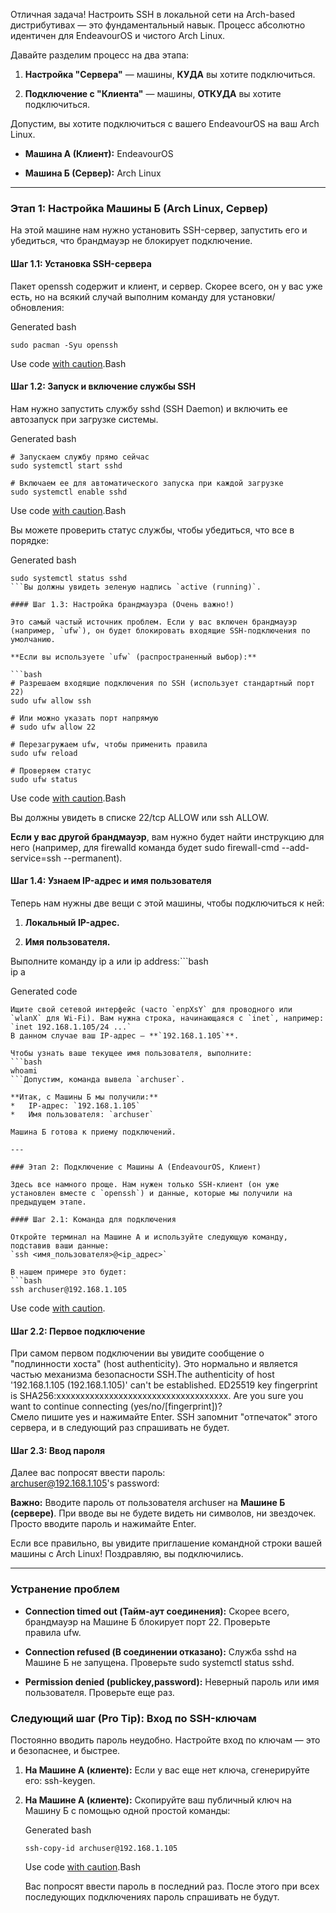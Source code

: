 
Отличная задача! Настроить SSH в локальной сети на Arch-based дистрибутивах — это фундаментальный навык. Процесс абсолютно идентичен для EndeavourOS и чистого Arch Linux.

Давайте разделим процесс на два этапа:

1. **Настройка "Сервера"** — машины, **КУДА** вы хотите подключиться.
    
2. **Подключение с "Клиента"** — машины, **ОТКУДА** вы хотите подключиться.
    

Допустим, вы хотите подключиться с вашего EndeavourOS на ваш Arch Linux.

- **Машина А (Клиент):** EndeavourOS
    
- **Машина Б (Сервер):** Arch Linux
    

---

### Этап 1: Настройка Машины Б (Arch Linux, Сервер)

На этой машине нам нужно установить SSH-сервер, запустить его и убедиться, что брандмауэр не блокирует подключение.

#### Шаг 1.1: Установка SSH-сервера

Пакет openssh содержит и клиент, и сервер. Скорее всего, он у вас уже есть, но на всякий случай выполним команду для установки/обновления:

Generated bash

```
sudo pacman -Syu openssh
```

Use code [with caution](https://support.google.com/legal/answer/13505487).Bash

#### Шаг 1.2: Запуск и включение службы SSH

Нам нужно запустить службу sshd (SSH Daemon) и включить ее автозапуск при загрузке системы.

Generated bash

```
# Запускаем службу прямо сейчас
sudo systemctl start sshd

# Включаем ее для автоматического запуска при каждой загрузке
sudo systemctl enable sshd
```

Use code [with caution](https://support.google.com/legal/answer/13505487).Bash

Вы можете проверить статус службы, чтобы убедиться, что все в порядке:

Generated bash

````
sudo systemctl status sshd
```Вы должны увидеть зеленую надпись `active (running)`.

#### Шаг 1.3: Настройка брандмауэра (Очень важно!)

Это самый частый источник проблем. Если у вас включен брандмауэр (например, `ufw`), он будет блокировать входящие SSH-подключения по умолчанию.

**Если вы используете `ufw` (распространенный выбор):**

```bash
# Разрешаем входящие подключения по SSH (использует стандартный порт 22)
sudo ufw allow ssh

# Или можно указать порт напрямую
# sudo ufw allow 22

# Перезагружаем ufw, чтобы применить правила
sudo ufw reload

# Проверяем статус
sudo ufw status
````

Use code [with caution](https://support.google.com/legal/answer/13505487).Bash

Вы должны увидеть в списке 22/tcp ALLOW или ssh ALLOW.

**Если у вас другой брандмауэр**, вам нужно будет найти инструкцию для него (например, для firewalld команда будет sudo firewall-cmd --add-service=ssh --permanent).

#### Шаг 1.4: Узнаем IP-адрес и имя пользователя

Теперь нам нужны две вещи с этой машины, чтобы подключиться к ней:

1. **Локальный IP-адрес.**
    
2. **Имя пользователя.**
    

Выполните команду ip a или ip address:```bash  
ip a

Generated code

````
Ищите свой сетевой интерфейс (часто `enpXsY` для проводного или `wlanX` для Wi-Fi). Вам нужна строка, начинающаяся с `inet`, например:
`inet 192.168.1.105/24 ...`
В данном случае ваш IP-адрес — **`192.168.1.105`**.

Чтобы узнать ваше текущее имя пользователя, выполните:
```bash
whoami
```Допустим, команда вывела `archuser`.

**Итак, с Машины Б мы получили:**
*   IP-адрес: `192.168.1.105`
*   Имя пользователя: `archuser`

Машина Б готова к приему подключений.

---

### Этап 2: Подключение с Машины А (EndeavourOS, Клиент)

Здесь все намного проще. Нам нужен только SSH-клиент (он уже установлен вместе с `openssh`) и данные, которые мы получили на предыдущем этапе.

#### Шаг 2.1: Команда для подключения

Откройте терминал на Машине А и используйте следующую команду, подставив ваши данные:
`ssh <имя_пользователя>@<ip_адрес>`

В нашем примере это будет:
```bash
ssh archuser@192.168.1.105
````

Use code [with caution](https://support.google.com/legal/answer/13505487).

#### Шаг 2.2: Первое подключение

При самом первом подключении вы увидите сообщение о "подлинности хоста" (host authenticity). Это нормально и является частью механизма безопасности SSH.The authenticity of host '192.168.1.105 (192.168.1.105)' can't be established. ED25519 key fingerprint is SHA256:xxxxxxxxxxxxxxxxxxxxxxxxxxxxxxxxxxxx. Are you sure you want to continue connecting (yes/no/[fingerprint])?  
Смело пишите yes и нажимайте Enter. SSH запомнит "отпечаток" этого сервера, и в следующий раз спрашивать не будет.

#### Шаг 2.3: Ввод пароля

Далее вас попросят ввести пароль:  
archuser@192.168.1.105's password:

**Важно:** Вводите пароль от пользователя archuser на **Машине Б (сервере)**. При вводе вы не будете видеть ни символов, ни звездочек. Просто вводите пароль и нажимайте Enter.

Если все правильно, вы увидите приглашение командной строки вашей машины с Arch Linux! Поздравляю, вы подключились.

---

### Устранение проблем

- **Connection timed out (Тайм-аут соединения):** Скорее всего, брандмауэр на Машине Б блокирует порт 22. Проверьте правила ufw.
    
- **Connection refused (В соединении отказано):** Служба sshd на Машине Б не запущена. Проверьте sudo systemctl status sshd.
    
- **Permission denied (publickey,password):** Неверный пароль или имя пользователя. Проверьте еще раз.
    

### Следующий шаг (Pro Tip): Вход по SSH-ключам

Постоянно вводить пароль неудобно. Настройте вход по ключам — это и безопаснее, и быстрее.

1. **На Машине А (клиенте):** Если у вас еще нет ключа, сгенерируйте его: ssh-keygen.
    
2. **На Машине А (клиенте):** Скопируйте ваш публичный ключ на Машину Б с помощью одной простой команды:
    
    Generated bash
    
    ```
    ssh-copy-id archuser@192.168.1.105
    ```
    
    Use code [with caution](https://support.google.com/legal/answer/13505487).Bash
    
    Вас попросят ввести пароль в последний раз. После этого при всех последующих подключениях пароль спрашивать не будут.